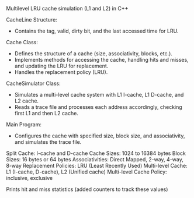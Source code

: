 Multilevel LRU cache simulation (L1 and L2) in C++

CacheLine Structure: 
- Contains the tag, valid, dirty bit, and the last accessed time for LRU.

Cache Class:
- Defines the structure of a cache (size, associativity, blocks, etc.).
- Implements methods for accessing the cache, handling hits and misses, and updating the LRU for replacement.
- Handles the replacement policy (LRU).

CacheSimulator Class:
- Simulates a multi-level cache system with L1 I-cache, L1 D-cache, and L2 cache.
- Reads a trace file and processes each address accordingly, checking first L1 and then L2 cache.

Main Program:
- Configures the cache with specified size, block size, and associativity, and simulates the trace file.

Split Cache: I-cache and D-cache
Cache Sizes: 1024 to 16384 bytes
Block Sizes: 16 bytes or 64 bytes
Associativities: Direct Mapped, 2-way, 4-way, 8-way
Replacement Policies: LRU (Least Recently Used)
Multi-level Cache: L1 (I-cache, D-cache), L2 (Unified cache)
Multi-level Cache Policy: inclusive, exclusive

Prints hit and miss statistics (added counters to track these values)
